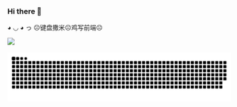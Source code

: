 ### Hi there 👋


 <!--
**Bewilder-cell/Bewilder-cell** is a ✨ _special_ ✨ repository because its `README.md` (this file) appears on your GitHub profile.

Here are some ideas to get you started:

- 🔭 I’m currently working on ...
- 🌱 I’m currently learning ...
- 👯 I’m looking to collaborate on ...
- 🤔 I’m looking for help with ...
- 💬 Ask me about ...
- 📫 How to reach me: ...
- 😄 Pronouns: ...
- ⚡ Fun fact: ...
-->
 ◕ ◡ ◕ っ 
☹️键盘撒米☹️鸡写前端☹️

![](https://github-readme-stats.vercel.app/api/top-langs/?username=Bewilder-cell&theme=dark&layout=compact)

<picture>
  <source media="(prefers-color-scheme: dark)" srcset="https://raw.githubusercontent.com/Bewilder-cell/Bewilder-cell/output/github-contribution-grid-snake-dark.svg">
  <source media="(prefers-color-scheme: light)" srcset="https://raw.githubusercontent.com/Bewilder-cell/Bewilder-cell/output/github-contribution-grid-snake.svg">
  <img alt="github contribution grid snake animation" src="https://raw.githubusercontent.com/Bewilder-cell/Bewilder-cell/output/github-contribution-grid-snake.svg">
</picture>
